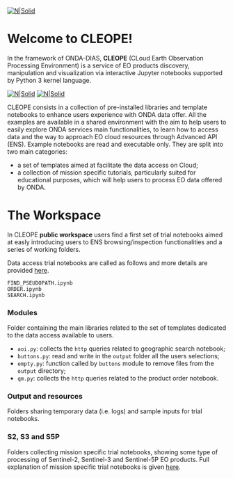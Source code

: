 [![N|Solid](https://www.onda-dias.eu/cms/wp-content/uploads/2018/06/logo_onda_retina.png)](https://www.onda-dias.eu/cms/)

# Welcome to CLEOPE! 
In the framework of ONDA-DIAS, **CLEOPE** (CLoud Earth Observation Processing Environment)  is a service of EO products discovery, manipulation and visualization via interactive Jupyter notebooks supported by Python 3 kernel language.

[![N|Solid](https://www.python.org/static/community_logos/python-logo.png)](https://www.python.org/static/community_logos/python-logo.png) 
[![N|Solid](https://jupyter.org/assets/main-logo.svg)](https://jupyter.org/assets/main-logo.svg)

CLEOPE consists in a collection of pre-installed libraries and template notebooks to enhance users experience with ONDA data offer. All the examples are available in a shared environment with the aim to help users to easily explore ONDA services main functionalities, to learn how to access data and the way to approach EO cloud resources through Advanced API (ENS). 
Example notebooks are read and executable only. They are split into two main categories:
  - a set of templates aimed at facilitate the data access on Cloud;
  - a collection of mission specific tutorials, particularly suited for educational purposes, which will help users to process EO data offered by ONDA.

# The Workspace
In CLEOPE **public workspace** users find a first set of trial notebooks aimed at easly introducing users to ENS browsing/inspection functionalities and a series of working folders.

Data access trial notebooks are called as follows and more details are provided [here](./notebooks.md).
```
FIND_PSEUDOPATH.ipynb
ORDER.ipynb
SEARCH.ipynb
``` 
### Modules
Folder containing the main libraries related to the set of templates dedicated to the data access available to users.
- `aoi.py`: collects the `http` queries related to geographic search notebook;
- `buttons.py`: read and write in the `output` folder all the users selections;
- `empty.py`: function called by `buttons` module to remove files from the `output` directory;
- `qm.py`: collects the `http` queries related to the product order notebook.

### Output and resources 
Folders sharing temporary data (i.e. logs) and sample inputs for trial notebooks. 

### S2, S3 and S5P
Folders collecting mission specific trial notebooks, showing some type of processing of Sentinel-2, Sentinel-3 and Sentinel-5P EO products. 
Full explanation of mission specific trial notebooks is given [here](Trials/readme.md). 
